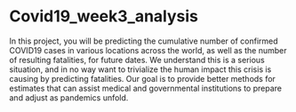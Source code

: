 # Covid19_week3_analysis
In this project, you will be predicting the cumulative number of confirmed COVID19 cases in various locations across the world, as well as the number of resulting fatalities, for future dates.
We understand this is a serious situation, and in no way want to trivialize the human impact this crisis is causing by predicting fatalities. Our goal is to provide better methods for estimates that can assist medical and governmental institutions to prepare and adjust as pandemics unfold.

